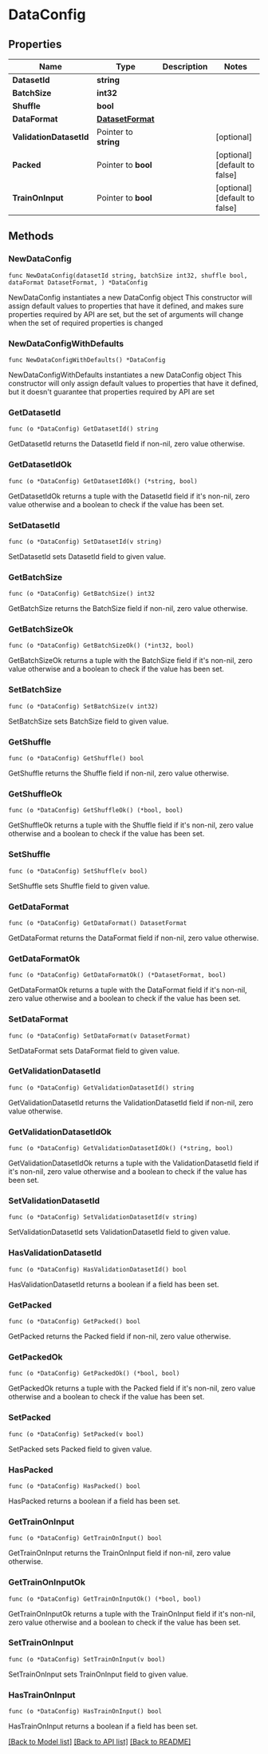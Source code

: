 # DataConfig

## Properties

Name | Type | Description | Notes
------------ | ------------- | ------------- | -------------
**DatasetId** | **string** |  | 
**BatchSize** | **int32** |  | 
**Shuffle** | **bool** |  | 
**DataFormat** | [**DatasetFormat**](DatasetFormat.md) |  | 
**ValidationDatasetId** | Pointer to **string** |  | [optional] 
**Packed** | Pointer to **bool** |  | [optional] [default to false]
**TrainOnInput** | Pointer to **bool** |  | [optional] [default to false]

## Methods

### NewDataConfig

`func NewDataConfig(datasetId string, batchSize int32, shuffle bool, dataFormat DatasetFormat, ) *DataConfig`

NewDataConfig instantiates a new DataConfig object
This constructor will assign default values to properties that have it defined,
and makes sure properties required by API are set, but the set of arguments
will change when the set of required properties is changed

### NewDataConfigWithDefaults

`func NewDataConfigWithDefaults() *DataConfig`

NewDataConfigWithDefaults instantiates a new DataConfig object
This constructor will only assign default values to properties that have it defined,
but it doesn't guarantee that properties required by API are set

### GetDatasetId

`func (o *DataConfig) GetDatasetId() string`

GetDatasetId returns the DatasetId field if non-nil, zero value otherwise.

### GetDatasetIdOk

`func (o *DataConfig) GetDatasetIdOk() (*string, bool)`

GetDatasetIdOk returns a tuple with the DatasetId field if it's non-nil, zero value otherwise
and a boolean to check if the value has been set.

### SetDatasetId

`func (o *DataConfig) SetDatasetId(v string)`

SetDatasetId sets DatasetId field to given value.


### GetBatchSize

`func (o *DataConfig) GetBatchSize() int32`

GetBatchSize returns the BatchSize field if non-nil, zero value otherwise.

### GetBatchSizeOk

`func (o *DataConfig) GetBatchSizeOk() (*int32, bool)`

GetBatchSizeOk returns a tuple with the BatchSize field if it's non-nil, zero value otherwise
and a boolean to check if the value has been set.

### SetBatchSize

`func (o *DataConfig) SetBatchSize(v int32)`

SetBatchSize sets BatchSize field to given value.


### GetShuffle

`func (o *DataConfig) GetShuffle() bool`

GetShuffle returns the Shuffle field if non-nil, zero value otherwise.

### GetShuffleOk

`func (o *DataConfig) GetShuffleOk() (*bool, bool)`

GetShuffleOk returns a tuple with the Shuffle field if it's non-nil, zero value otherwise
and a boolean to check if the value has been set.

### SetShuffle

`func (o *DataConfig) SetShuffle(v bool)`

SetShuffle sets Shuffle field to given value.


### GetDataFormat

`func (o *DataConfig) GetDataFormat() DatasetFormat`

GetDataFormat returns the DataFormat field if non-nil, zero value otherwise.

### GetDataFormatOk

`func (o *DataConfig) GetDataFormatOk() (*DatasetFormat, bool)`

GetDataFormatOk returns a tuple with the DataFormat field if it's non-nil, zero value otherwise
and a boolean to check if the value has been set.

### SetDataFormat

`func (o *DataConfig) SetDataFormat(v DatasetFormat)`

SetDataFormat sets DataFormat field to given value.


### GetValidationDatasetId

`func (o *DataConfig) GetValidationDatasetId() string`

GetValidationDatasetId returns the ValidationDatasetId field if non-nil, zero value otherwise.

### GetValidationDatasetIdOk

`func (o *DataConfig) GetValidationDatasetIdOk() (*string, bool)`

GetValidationDatasetIdOk returns a tuple with the ValidationDatasetId field if it's non-nil, zero value otherwise
and a boolean to check if the value has been set.

### SetValidationDatasetId

`func (o *DataConfig) SetValidationDatasetId(v string)`

SetValidationDatasetId sets ValidationDatasetId field to given value.

### HasValidationDatasetId

`func (o *DataConfig) HasValidationDatasetId() bool`

HasValidationDatasetId returns a boolean if a field has been set.

### GetPacked

`func (o *DataConfig) GetPacked() bool`

GetPacked returns the Packed field if non-nil, zero value otherwise.

### GetPackedOk

`func (o *DataConfig) GetPackedOk() (*bool, bool)`

GetPackedOk returns a tuple with the Packed field if it's non-nil, zero value otherwise
and a boolean to check if the value has been set.

### SetPacked

`func (o *DataConfig) SetPacked(v bool)`

SetPacked sets Packed field to given value.

### HasPacked

`func (o *DataConfig) HasPacked() bool`

HasPacked returns a boolean if a field has been set.

### GetTrainOnInput

`func (o *DataConfig) GetTrainOnInput() bool`

GetTrainOnInput returns the TrainOnInput field if non-nil, zero value otherwise.

### GetTrainOnInputOk

`func (o *DataConfig) GetTrainOnInputOk() (*bool, bool)`

GetTrainOnInputOk returns a tuple with the TrainOnInput field if it's non-nil, zero value otherwise
and a boolean to check if the value has been set.

### SetTrainOnInput

`func (o *DataConfig) SetTrainOnInput(v bool)`

SetTrainOnInput sets TrainOnInput field to given value.

### HasTrainOnInput

`func (o *DataConfig) HasTrainOnInput() bool`

HasTrainOnInput returns a boolean if a field has been set.


[[Back to Model list]](../README.md#documentation-for-models) [[Back to API list]](../README.md#documentation-for-api-endpoints) [[Back to README]](../README.md)


